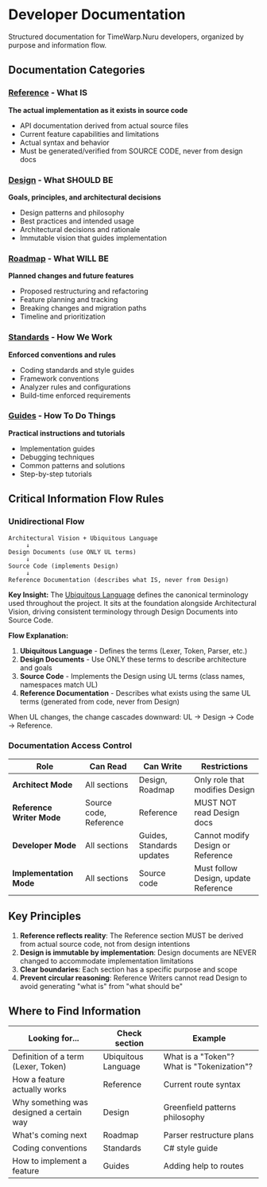 # Developer Documentation

Structured documentation for TimeWarp.Nuru developers, organized by purpose and information flow.

## Documentation Categories

### [Reference](./reference/) - What IS
**The actual implementation as it exists in source code**
- API documentation derived from actual source files
- Current feature capabilities and limitations
- Actual syntax and behavior
- Must be generated/verified from SOURCE CODE, never from design docs

### [Design](./design/) - What SHOULD BE
**Goals, principles, and architectural decisions**
- Design patterns and philosophy
- Best practices and intended usage
- Architectural decisions and rationale
- Immutable vision that guides implementation

### [Roadmap](./roadmap/) - What WILL BE
**Planned changes and future features**
- Proposed restructuring and refactoring
- Feature planning and tracking
- Breaking changes and migration paths
- Timeline and prioritization

### [Standards](./standards/) - How We Work
**Enforced conventions and rules**
- Coding standards and style guides
- Framework conventions
- Analyzer rules and configurations
- Build-time enforced requirements

### [Guides](./guides/) - How To Do Things
**Practical instructions and tutorials**
- Implementation guides
- Debugging techniques
- Common patterns and solutions
- Step-by-step tutorials

## Critical Information Flow Rules

### Unidirectional Flow
```
Architectural Vision + Ubiquitous Language
     ↓
Design Documents (use ONLY UL terms)
     ↓
Source Code (implements Design)
     ↓
Reference Documentation (describes what IS, never from Design)
```

**Key Insight:** The [Ubiquitous Language](./ubiquitous-language.md) defines the canonical terminology used throughout the project. It sits at the foundation alongside Architectural Vision, driving consistent terminology through Design Documents into Source Code.

**Flow Explanation:**
1. **Ubiquitous Language** - Defines the terms (Lexer, Token, Parser, etc.)
2. **Design Documents** - Use ONLY these terms to describe architecture and goals
3. **Source Code** - Implements the Design using UL terms (class names, namespaces match UL)
4. **Reference Documentation** - Describes what exists using the same UL terms (generated from code, never from Design)

When UL changes, the change cascades downward: UL → Design → Code → Reference.

### Documentation Access Control

| Role                      | Can Read               | Can Write                 | Restrictions                         |
| ------------------------- | ---------------------- | ------------------------- | ------------------------------------ |
| **Architect Mode**        | All sections           | Design, Roadmap           | Only role that modifies Design       |
| **Reference Writer Mode** | Source code, Reference | Reference                 | MUST NOT read Design docs            |
| **Developer Mode**        | All sections           | Guides, Standards updates | Cannot modify Design or Reference    |
| **Implementation Mode**   | All sections           | Source code               | Must follow Design, update Reference |

## Key Principles

1. **Reference reflects reality**: The Reference section MUST be derived from actual source code, not from design intentions
2. **Design is immutable by implementation**: Design documents are NEVER changed to accommodate implementation limitations
3. **Clear boundaries**: Each section has a specific purpose and scope
4. **Prevent circular reasoning**: Reference Writers cannot read Design to avoid generating "what is" from "what should be"

## Where to Find Information

| Looking for...                           | Check section        | Example                                   |
| ---------------------------------------- | -------------------- | ----------------------------------------- |
| Definition of a term (Lexer, Token)      | Ubiquitous Language  | What is a "Token"? What is "Tokenization"? |
| How a feature actually works             | Reference            | Current route syntax                      |
| Why something was designed a certain way | Design               | Greenfield patterns philosophy            |
| What's coming next                       | Roadmap              | Parser restructure plans                  |
| Coding conventions                       | Standards            | C# style guide                            |
| How to implement a feature               | Guides               | Adding help to routes                     |
